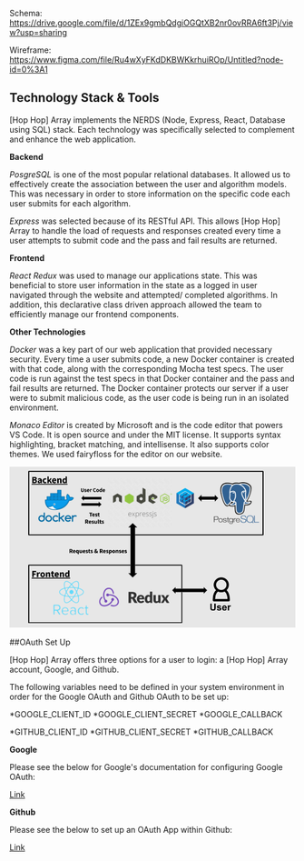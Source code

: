 Schema:
https://drive.google.com/file/d/1ZEx9gmbQdgiOGQtXB2nr0ovRRA6ft3Pj/view?usp=sharing

Wireframe:
https://www.figma.com/file/Ru4wXyFKdDKBWKkrhuiROp/Untitled?node-id=0%3A1

## Technology Stack & Tools

[Hop Hop] Array implements the NERDS (Node, Express, React, Database using SQL) stack. Each technology was specifically selected to complement and enhance the web application.

**Backend**

_PosgreSQL_ is one of the most popular relational databases. It allowed us to effectively create the association between the user and algorithm models. This was necessary in order to store information on the specific code each user submits for each algorithm.

_Express_ was selected because of its RESTful API. This allows [Hop Hop] Array to handle the load of requests and responses created every time a user attempts to submit code and the pass and fail results are returned.

**Frontend**

_React Redux_ was used to manage our applications state. This was beneficial to store user information in the state as a logged in user navigated through the website and attempted/ completed algorithms. In addition, this declarative class driven approach allowed the team to efficiently manage our frontend components.

**Other Technologies**

_Docker_ was a key part of our web application that provided necessary security. Every time a user submits code, a new Docker container is created with that code, along with the corresponding Mocha test specs. The user code is run against the test specs in that Docker container and the pass and fail results are returned. The Docker container protects our server if a user were to submit malicious code, as the user code is being run in an isolated environment.

_Monaco Editor_ is created by Microsoft and is the code editor that powers VS Code. It is open source and under the MIT license. It supports syntax highlighting, bracket matching, and intellisense. It also supports color themes. We used fairyfloss for the editor on our website.

![Screenshot](techstack.png)

##OAuth Set Up

[Hop Hop] Array offers three options for a user to login: a [Hop Hop] Array account, Google, and Github.

The following variables need to be defined in your system environment in order for the Google OAuth and Github OAuth to be set up:

*GOOGLE_CLIENT_ID
*GOOGLE_CLIENT_SECRET
\*GOOGLE_CALLBACK

*GITHUB_CLIENT_ID
*GITHUB_CLIENT_SECRET
\*GITHUB_CALLBACK

**Google**

Please see the below for Google's documentation for configuring Google OAuth:

[Link](https://developers.google.com/identity/protocols/OAuth2)

**Github**

Please see the below to set up an OAuth App within Github:

[Link](https://github.com/settings/developers)
